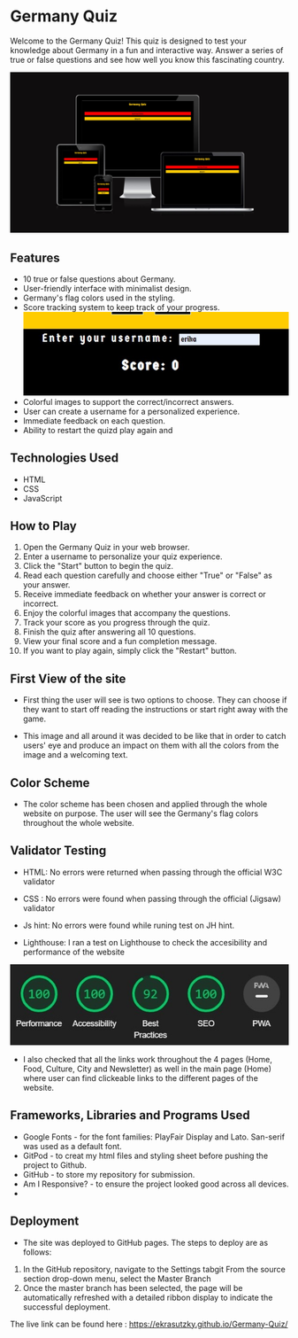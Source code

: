 # Germany Quiz

Welcome to the Germany Quiz! This quiz is designed to test your knowledge about Germany in a fun and interactive way. Answer a series of true or false questions and see how well you know this fascinating country.

![display in different devices](./assets/images/responsiveness.jpg)

## Features

- 10 true or false questions about Germany.
- User-friendly interface with minimalist design.
- Germany's flag colors used in the styling.
- Score tracking system to keep track of your progress.
![score tracking](./assets/images/score.jpg)
- Colorful images to support the correct/incorrect answers.
- User can create a username for a personalized experience.
- Immediate feedback on each question.
- Ability to restart the quizd play again and


## Technologies Used

- HTML
- CSS
- JavaScript

## How to Play

1. Open the Germany Quiz in your web browser.
2. Enter a username to personalize your quiz experience.
3. Click the "Start" button to begin the quiz.
4. Read each question carefully and choose either "True" or "False" as your answer.
5. Receive immediate feedback on whether your answer is correct or incorrect.
6. Enjoy the colorful images that accompany the questions.
7. Track your score as you progress through the quiz.
8. Finish the quiz after answering all 10 questions.
9. View your final score and a fun completion message.
10. If you want to play again, simply click the "Restart" button.

## First View of the site

- First thing the user will see is two options to choose. They can choose if they want to start off reading the instructions or start right away with the game. 

- This image and all around it was decided to be like that in order to catch users' eye and produce an impact on them with all the colors from the image and a welcoming text. 

 ## Color Scheme
 - The color scheme has been chosen and applied through the whole website on purpose. The user will see the Germany's flag colors throughout the whole website. 
 

 ##  Validator Testing
- HTML:
No errors were returned when passing through the official W3C validator

- CSS :
No errors were found when passing through the official (Jigsaw) validator

- Js hint:
No errors were found while runing test on JH hint. 

- Lighthouse:
I ran a test on Lighthouse to check the accesibility and performance  of the website

![lighthouse](./assets/images/lighthouse.jpg)

- I also checked that all the links work throughout the 4 pages (Home, Food, Culture, City and Newsletter) as well in the main page (Home) where user can find clickeable links to the different pages of the website. 




##  Frameworks, Libraries and Programs Used
- Google Fonts - for the font families: PlayFair Display and Lato.  San-serif was used as a default font.
- GitPod - to creat my html files and styling sheet before pushing the project to Github.
- GitHub - to store my repository for submission.
- Am I Responsive? - to ensure the project looked good across all devices.
- 
##  Deployment
- The site was deployed to GitHub pages. The steps to deploy are as follows:
1. In the GitHub repository, navigate to the Settings tabgit
From the source section drop-down menu, select the Master Branch
2. Once the master branch has been selected, the page will be automatically refreshed with a detailed ribbon display to indicate the successful deployment.

The live link can be found here : https://ekrasutzky.github.io/Germany-Quiz/

 